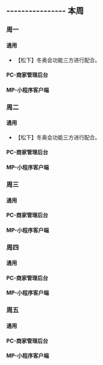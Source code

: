 ## ---------------- 本周

### 周一
#### 通用
* 【松下】冬奥会功能三方进行配合。
#### PC-商家管理后台
#### MP-小程序客户端

### 周二
#### 通用
* 【松下】冬奥会功能三方进行配合。
#### PC-商家管理后台
#### MP-小程序客户端

### 周三
#### 通用
#### PC-商家管理后台
#### MP-小程序客户端

### 周四
#### 通用
#### PC-商家管理后台
#### MP-小程序客户端

### 周五
#### 通用
#### PC-商家管理后台
#### MP-小程序客户端
